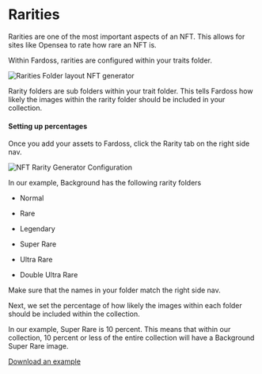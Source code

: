 # Rarities

Rarities are one of the most important aspects of an NFT. This allows for sites like Opensea to rate how rare an NFT is. 

Within Fardoss, rarities are configured within your traits folder. 

![Rarities Folder layout NFT generator](https://s3.amazonaws.com/cdn.fardoss.com/docs_content/Rarities%20Folder%20Layout.png)

Rarity folders are sub folders within your trait folder. This tells Fardoss how likely the images within the rarity folder should be included in your collection.

#### Setting up percentages

Once you add your assets to Fardoss, click the Rarity tab on the right side nav.

![NFT Rarity Generator Configuration](https://s3.amazonaws.com/cdn.fardoss.com/docs_content/Rarity%20section.png)

In our example, Background has the following rarity folders

- Normal

- Rare

- Legendary

- Super Rare

- Ultra Rare

- Double Ultra Rare

Make sure that the names in your folder match the right side nav.

Next, we set the percentage of how likely the images within each folder should be included within the collection. 

In our example, Super Rare is 10 percent. This means that within our collection, 10 percent or less of the entire collection will have a Background Super Rare image.

[Download an example](https://fardoss.com/downloads/example-assets-folder)
